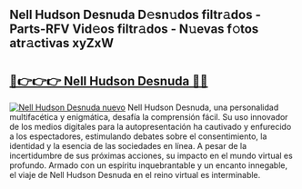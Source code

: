 ## Nell Hudson Desnuda D𝚎sn𝚞dos filtr𝚊dos - Parts-RFV Vid𝚎os filtr𝚊dos - N𝚞evas f𝚘tos atr𝚊ctivas xyZxW

# <h2><a href="http://mb6rey.tromn.icu/?c=Nell+Hudson+Desnuda">🔗👉👉👉 Nell Hudson Desnuda 🔗🔗</a></h2>

[![Nell Hudson Desnuda nuevo](https://i.imgur.com/pEAQMta.gif)](http://mb6rey.tromn.icu/?c=Nell+Hudson+Desnuda)
Nell Hudson Desnuda, una personalidad multifacética y enigmática, desafía la comprensión fácil. Su uso innovador de los medios digitales para la autopresentación ha cautivado y enfurecido a los espectadores, estimulando debates sobre el consentimiento, la identidad y la esencia de las sociedades en línea. A pesar de la incertidumbre de sus próximas acciones, su impacto en el mundo virtual es profundo. Armado con un espíritu inquebrantable y un encanto innegable, el viaje de Nell Hudson Desnuda en el reino virtual es interminable.
